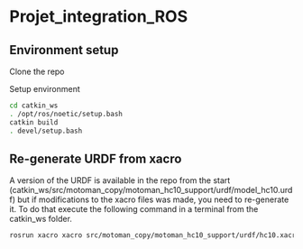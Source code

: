 # Projet_integration_ROS

## Environment setup

Clone the repo 

Setup environment
```bash
cd catkin_ws
. /opt/ros/noetic/setup.bash
catkin build
. devel/setup.bash
```

## Re-generate URDF from xacro

A version of the URDF is available in the repo from the start (catkin_ws/src/motoman_copy/motoman_hc10_support/urdf/model_hc10.urdf) but if modifications to the xacro files was made, you need to re-generate it. To do that execute the following command in a terminal from the catkin_ws folder.

```bash
rosrun xacro xacro src/motoman_copy/motoman_hc10_support/urdf/hc10.xacro -o src/motoman_copy/motoman_hc10_support/urdf/model_hc10.urdf
```